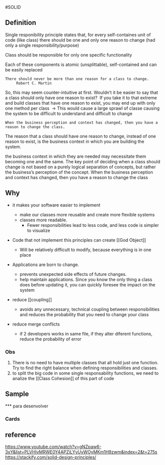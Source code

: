 #SOLID 

## Definition

Single responibility principle states that, for every self-containes unit of code (like class) there should be one and only one reason to change (had only a single responsibility/purpose)

Class should be responsible for only one specific functionality

Each of these components is atomic (unsplittable), self-contained and can be easily replaced


	There should never be more than one reason for a class to change.
		 Robert C. Martin

So, this may seem counter-intuitive at first. Wouldn’t it be easier to say that a class should only have one reason to exist?
	 If you take it to that extreme and build classes that have one reason to exist, you may end up with only one method per class
		 -> This would cause a large sprawl of classe causing the system to be difficult to understand and difficult to change


	When the business perception and context has changed, then you have a reason to change the class.

The reason that a class should have one reason to change, instead of one reason to exist, is the business context in which you are building the system.

the business context in which they are needed may necessitate them becoming one and the same. The key point of deciding when a class should change is not based on a purely logical separation of concepts, but rather the business’s perception of the concept. When the business perception and context has changed, then you have a reason to change the class


## Why

- it makes your software easier to implement 
	-  make our classes more reusable and create more flexible systems
	-  classes more readable.
		- Fewer responsibilities lead to less code, and less code is simpler to visualize
	
- Code that not implement this principles can create [[God Object]]
	- Will be relatively difficult to modify, because everything is in one place
	
- Applications are born to change.
	- prevents unexpected side effects of future changes.
	- help maintain applications. Since you know the only thing a class does before updating it, you  can quickly foresee the impact on the system 
	
-  reduce [[coupling]]
	- avoids any unnecessary, technical coupling between responsibilities and reduces the probability that you need to change your class

- reduce merge conflicts
	- if 2 developers works in same file, if they alter diferent functions, reduce the probability of error

### Obs

1. There is no need to have multiple classes that all hold just one function. Try to find the right balance when defining responsibilities and classes.
2. to split the big code in some single responsability functions, we need to analize the [[Class Cohesion]] of this part of code

## Sample
*** para desenvolver



### Cards



## reference

https://www.youtube.com/watch?v=gNZpaw6-3xY&list=PLVHlvMRWE0Y4APZiLYyUyWOyMKm1H9zwm&index=2&t=275s
https://stackify.com/solid-design-principles/

